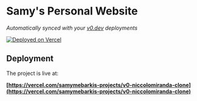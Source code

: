 # Samy's Personal Website

*Automatically synced with your [v0.dev](https://v0.dev) deployments*

[![Deployed on Vercel](https://img.shields.io/badge/Deployed%20on-Vercel-black?style=for-the-badge&logo=vercel)](https://vercel.com/samymebarkis-projects/v0-niccolomiranda-clone)


## Deployment

The project is live at:

**[https://vercel.com/samymebarkis-projects/v0-niccolomiranda-clone](https://vercel.com/samymebarkis-projects/v0-niccolomiranda-clone)**

